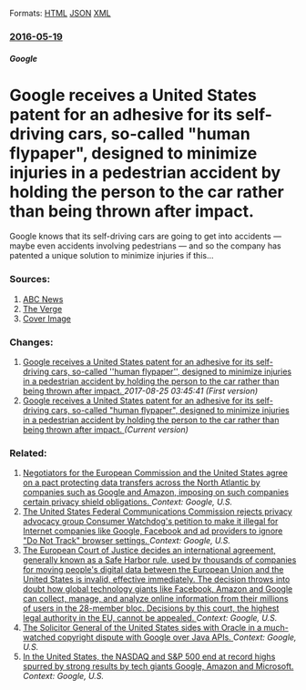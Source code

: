 
Formats: [HTML](/news/2016/05/19/google-receives-a-united-states-patent-for-an-adhesive-for-its-self-driving-cars-so-called-human-flypaper-designed-to-minimize-injuries.html)  [JSON](/news/2016/05/19/google-receives-a-united-states-patent-for-an-adhesive-for-its-self-driving-cars-so-called-human-flypaper-designed-to-minimize-injuries.json)  [XML](/news/2016/05/19/google-receives-a-united-states-patent-for-an-adhesive-for-its-self-driving-cars-so-called-human-flypaper-designed-to-minimize-injuries.xml)  

### [2016-05-19](/news/2016/05/19/index.md)

##### Google
#  Google receives a United States patent for an adhesive for its self-driving cars, so-called "human flypaper", designed to minimize injuries in a pedestrian accident by holding the person to the car rather than being thrown after impact. 

Google knows that its self-driving cars are going to get into accidents — maybe even accidents involving pedestrians — and so the company has patented a unique solution to minimize injuries if this...


### Sources:

1. [ABC News](http://abcnews.go.com/Technology/google-patents-sticky-car-hood-trap-pedestrians-collision/story?id=39225634)
2. [The Verge](https://www.theverge.com/2016/5/19/11711738/google-self-driving-cars-patent-sticky-flypaper)
2. [Cover Image](https://cdn.vox-cdn.com/thumbor/BLirVmkxGDWA8JQe-VnTz9cqUXg=/0x3:611x347/1600x900/cdn.vox-cdn.com/uploads/chorus_image/image/49630205/output_KfMBz9.0.0.gif)

### Changes:

1. [ Google receives a United States patent for an adhesive for its self-driving cars, so-called ''human flypaper'', designed to minimize injuries in a pedestrian accident by holding the person to the car rather than being thrown after impact. ](/news/2016/05/19/google-receives-a-united-states-patent-for-an-adhesive-for-its-self-driving-cars-so-called-human-flypaper-designed-to-minimize-injur.md) _2017-08-25 03:45:41 (First version)_
1. [ Google receives a United States patent for an adhesive for its self-driving cars, so-called "human flypaper", designed to minimize injuries in a pedestrian accident by holding the person to the car rather than being thrown after impact. ](/news/2016/05/19/google-receives-a-united-states-patent-for-an-adhesive-for-its-self-driving-cars-so-called-human-flypaper-designed-to-minimize-injuries.md) _(Current version)_

### Related:

1. [Negotiators for the European Commission and the United States agree on a pact protecting data transfers across the North Atlantic by companies such as Google and Amazon, imposing on such companies certain privacy shield obligations. ](/news/2016/02/2/negotiators-for-the-european-commission-and-the-united-states-agree-on-a-pact-protecting-data-transfers-across-the-north-atlantic-by-compani.md) _Context: Google, U.S._
2. [The United States Federal Communications Commission rejects privacy advocacy group Consumer Watchdog's petition to make it illegal for Internet companies like Google, Facebook and ad providers to ignore "Do Not Track" browser settings. ](/news/2015/11/6/the-united-states-federal-communications-commission-rejects-privacy-advocacy-group-consumer-watchdog-s-petition-to-make-it-illegal-for-inter.md) _Context: Google, U.S._
3. [The European Court of Justice decides an international agreement, generally known as a Safe Harbor rule, used by thousands of companies for moving people's digital data between the European Union and the United States is invalid, effective immediately. The decision throws into doubt how global technology giants like Facebook, Amazon and Google can collect, manage, and analyze online information from their millions of users in the 28-member bloc. Decisions by this court, the highest legal authority in the EU, cannot be appealed. ](/news/2015/10/6/the-european-court-of-justice-decides-an-international-agreement-generally-known-as-a-safe-harbor-rule-used-by-thousands-of-companies-for.md) _Context: Google, U.S._
4. [The Solicitor General of the United States sides with Oracle in a much-watched copyright dispute with Google over Java APIs. ](/news/2015/05/28/the-solicitor-general-of-the-united-states-sides-with-oracle-in-a-much-watched-copyright-dispute-with-google-over-java-apis.md) _Context: Google, U.S._
5. [In the United States, the NASDAQ and S&P 500 end at record highs spurred by strong results by tech giants Google, Amazon and Microsoft. ](/news/2015/04/24/in-the-united-states-the-nasdaq-and-s-p-500-end-at-record-highs-spurred-by-strong-results-by-tech-giants-google-amazon-and-microsoft.md) _Context: Google, U.S._
